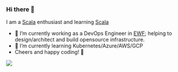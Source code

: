 ### Hi there 👋

I am a [Scala](https://www.scala-lang.org/) enthusiast and learning [Scala](https://www.youtube.com/devinsideyou)

- 🔭 I’m currently working as a DevOps Engineer in [EWF](https://github.com/energywebfoundation); helping to design/architect and build opensource infrastructure.
- 🌱 I’m currently learning Kubernetes/Azure/AWS/GCP
- Cheers and happy coding! 👋

<a href="https://github.com/anuraghazra/github-readme-stats">
  <img align="center" src="https://github-readme-stats.vercel.app/api?username=royki&count_private=true&show_icons=true&theme=blueberry" />
</a>
<br>
<!-- 
<a href="https://github.com/anuraghazra/github-readme-stats">
  <img align="center" src="https://github-readme-stats.vercel.app/api/top-langs/?username=royki&layout=compact&theme=blueberry" />
</a>
-->

<!--
**royki/royki** is a ✨ _special_ ✨ repository because its `README.md` (this file) appears on your GitHub profile.

Here are some ideas to get you started:

- 🔭 I’m currently working on ...
- 🌱 I’m currently learning ...
- 👯 I’m looking to collaborate on ...
- 🤔 I’m looking for help with ...
- 💬 Ask me about ...
- 📫 How to reach me: ...
- 😄 Pronouns: ...
- ⚡ Fun fact: ...
-->
